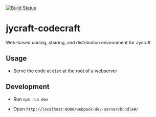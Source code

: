 [![Build Status](https://travis-ci.org/Jycraft/jycraft-codecraft.svg)](https://travis-ci.org/Jycraft/jycraft-codecraft)

# jycraft-codecraft
Web-based coding, sharing, and distribution environment for Jycraft

## Usage

- Serve the code at ``dist`` at the root of a webserver

## Development

- Run ``npm run dev``

- Open ``http://localhost:8080/webpack-dev-server/bundle#/``